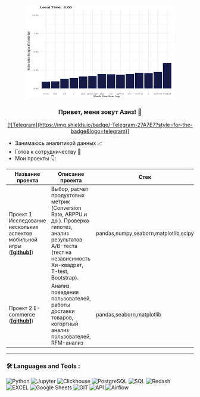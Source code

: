 <p align="center">
  <img width="400" height="250" src="https://github.com/jonikramov/jonikramov/blob/main/9dsD.gif"  alt="animated" />
</p>

### <p align="center">Привет, меня зовут Азиз! 👋</p>

<div align="center">
  <a href="https://t.me/azizjon_ikramov" target="_blank">[![Telegram](https://img.shields.io/badge/-Telegram-27A7E7?style=for-the-badge&logo=telegram)]</a>
</div>

* Занимаюсь аналитикой данных 📈
* Готов к сотрудничеству 🤝
* Мои проекты 👇: 

|Название проекта| Описание проекта| Стек|
|----------------|-----------------|-----|
|Проект 1  Исследование нескольких аспектов мобильной игры  (__[<a href="https://github.com/jonikramov/jonikramov-Plants-Gardens" target="_blank">github</a>]__)|Выбор, расчет продуктовых метрик (Conversion Rate, ARPPU и др.). Проверка гипотез, анализ результатов А/B-теста (тест на независимость Хи-квадрат, T-test, Bootstrap).|pandas,numpy,seaborn,matplotlib,scipy|
|Проект 2 E-commerce  (__[<a href="https://github.com/jonikramov/ecommerce" target="_blank">github</a>]__)|Анализ поведения пользователей, работы доставки товаров, когортный анализ пользователей, RFM-анализ|pandas,seaborn,matplotlib|

<hr>

### 🛠️ Languages and Tools :  

![Python](https://img.shields.io/badge/-Python-FFF?style=for-the-badge&logo=python)
![Jupyter](https://img.shields.io/badge/-Jupyter_Notebook-FFF?style=for-the-badge&logo=Jupyter)
![Clickhouse](https://img.shields.io/badge/-Clickhouse-FFF?style=for-the-badge&logo=Clickhouse)
![PostgreSQL](https://img.shields.io/badge/-PostgreSQL-FFF?style=for-the-badge&logo=PostgreSQL)
![SQL](https://img.shields.io/badge/-SQL-00A4EF?style=for-the-badge&logo=SQL)
![Redash](https://img.shields.io/badge/-Redash-E44D26?style=for-the-badge&logo=Redash)
![EXCEL](https://img.shields.io/badge/-EXCEL-FF?style=for-the-badge&logo=EXCEL)
![Google Sheets](https://img.shields.io/badge/-Google_Sheets-FFF?style=for-the-badge&logo=GoogleSheets)
![GIT](https://img.shields.io/badge/-GIT-FFF?style=for-the-badge&logo=GIT)
![API](https://img.shields.io/badge/-API-FF6600?style=for-the-badge&logo=API)
![Airflow](https://img.shields.io/badge/-Airflow-77DDE7?style=for-the-badge&logo=AIRFLOW)
